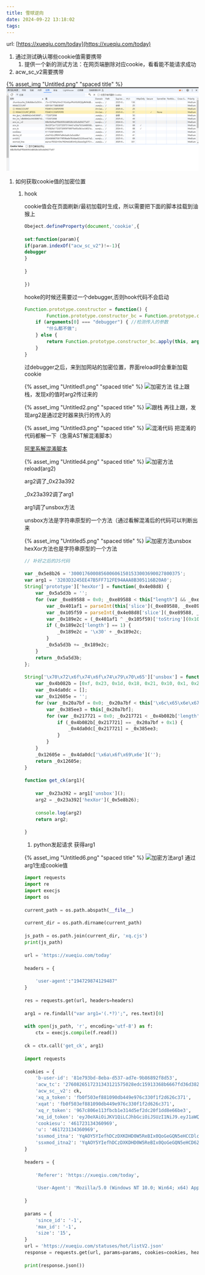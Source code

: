 ```yaml
---
title: 雪球逆向
date: 2024-09-22 13:18:02
tags:
---
```



url: [https://xueqiu.com/today](https://xueqiu.com/today)

1. 通过测试确认哪些cookie值需要携带
    1. 提供一个新的测试方法：在网页端删除对应cookie，看看能不能请求成功
2. acw_sc_v2需要携带


{% asset_img "Untitled.png" "spaced title" %}
![Cookie加密参数](Untitled.png)










1. 如何获取cookie值的加密位置
    1. hook
       
        cookie值会在页面刷新/最初加载时生成，所以需要把下面的脚本挂载到油猴上
        
        ```jsx
        Obeject.defineProperty(document,'cookie',{
        
        set:function(param){
        if(param.indexOf("acw_sc_v2")!=-1){
        debugger
        }
        
        }
        
        })
        ```
        
        hooke的时候还需要过一个debugger,否则hook代码不会启动
        
        ```jsx
        Function.prototype.constructor = function() {
        		Function.prototype.constructor_bc = Function.prototype.constructor
            if (arguments[0] === "debugger") { //检测传入的参数
                "什么都不做";
            } else {
                return Function.prototype.constructor_bc.apply(this, arguments);
            }
        }
        ```
        
        过debugger之后，来到加网站的加密位置，界面reload时会重新加载cookie
        
        {% asset_img "Untitled1.png" "spaced title" %}
        ![加密方法](Untitled1.png)
        往上跟栈，发现x的值时arg2传过来的
        
        {% asset_img "Untitled2.png" "spaced title" %}
        ![跟栈](Untitled2.png)
        再往上跟，发现arg2是通过定时器来执行的传入的
        
        {% asset_img "Untitled3.png" "spaced title" %}
        ![混淆代码](Untitled3.png)
        把混淆的代码都解一下（急需AST解混淆脚本）
        
        [阿里系解混淆脚本](https://www.notion.so/da07be939aa040f78fa39a3c5660b51a?pvs=21)
        
        {% asset_img "Untitled4.png" "spaced title" %}
        ![加密方法](Untitled4.png)
        reload(arg2)
        
        arg2调了_0x23a392
        
        _0x23a392调了arg1
        
        arg1调了unsbox方法
        
        unsbox方法是字符串原型的一个方法（通过看解混淆后的代码可以判断出来
        
        {% asset_img "Untitled5.png" "spaced title" %}
        ![加密方法unsbox](Untitled5.png)
        hexXor方法也是字符串原型的一个方法
        
        ```jsx
        // 补好之后的JS代码
        
        var _0x5e8b26 = '3000176000856006061501533003690027800375';
        var arg1 = '3203D3245EE47B5FF712FE94AAA8B305116B20A0';
        String['prototype']['hexXor'] = function(_0x4e08d8) {
            var _0x5a5d3b = '';
            for (var _0xe89588 = 0x0; _0xe89588 < this["length"] && _0xe89588 < _0x4e08d8['length']; _0xe89588 += 2) {
                var _0x401af1 = parseInt(this['slice'](_0xe89588, _0xe89588 + 0x2), 0x10);
                var _0x105f59 = parseInt(_0x4e08d8['slice'](_0xe89588, _0xe89588 + 0x2), 0x10);
                var _0x189e2c = (_0x401af1 ^ _0x105f59)['toString'](0x10);
                if (_0x189e2c['length'] == 1) {
                    _0x189e2c = '\x30' + _0x189e2c;
                }
                _0x5a5d3b += _0x189e2c;
            }
            return _0x5a5d3b;
        };
        
        String['\x70\x72\x6f\x74\x6f\x74\x79\x70\x65']['unsbox'] = function() {
            var _0x4b082b = [0xf, 0x23, 0x1d, 0x18, 0x21, 0x10, 0x1, 0x26, 0xa, 0x9, 0x13, 0x1f, 0x28, 0x1b, 0x16, 0x17, 0x19, 0xd, 0x6, 0xb, 0x27, 0x12, 0x14, 0x8, 0xe, 0x15, 0x20, 0x1a, 0x2, 0x1e, 0x7, 0x4, 0x11, 0x5, 0x3, 0x1c, 0x22, 0x25, 0xc, 0x24];
            var _0x4da0dc = [];
            var _0x12605e = '';
            for (var _0x20a7bf = 0x0; _0x20a7bf < this['\x6c\x65\x6e\x67\x74\x68']; _0x20a7bf++) {
                var _0x385ee3 = this[_0x20a7bf];
                for (var _0x217721 = 0x0; _0x217721 < _0x4b082b['length']; _0x217721++) {
                    if (_0x4b082b[_0x217721] == _0x20a7bf + 0x1) {
                        _0x4da0dc[_0x217721] = _0x385ee3;
                    }
                }
            }
            _0x12605e = _0x4da0dc['\x6a\x6f\x69\x6e']('');
            return _0x12605e;
        }
        
        function get_ck(arg1){
        
            var _0x23a392 = arg1['unsbox']();
            arg2 = _0x23a392['hexXor'](_0x5e8b26);
            
            console.log(arg2)
            return arg2;
        
        }
        
        ```
        
        1. python发起请求  获得arg1
        
        {% asset_img "Untitled6.png" "spaced title" %}
        ![加密方法arg1](Untitled6.png)
        通过arg1生成cookie值
        
        ```python
        import requests
        import re
        import execjs
        import os
        
        current_path = os.path.abspath(__file__)
        
        current_dir = os.path.dirname(current_path)
        
        js_path = os.path.join(current_dir, 'xq.cjs')
        print(js_path)
        
        url = 'https://xueqiu.com/today'
        
        headers = {
        
            'user-agent':"194729874129487"
        }
        
        res = requests.get(url, headers=headers)
        
        arg1 = re.findall("var arg1='(.*?)';", res.text)[0]
        
        with open(js_path, 'r', encoding='utf-8') as f:
            ctx = execjs.compile(f.read())
        
        ck = ctx.call('get_ck', arg1)
        
        import requests
        
        cookies = {
            'b-user-id': '81e793bd-8eba-d537-ad7e-9b86892f8d53',
            'acw_tc': '2760826517231343121575028edc15913368b6667fd36d3826ba3162d3adca',
            'acw_sc__v2': ck,
            'xq_a_token': 'fb0f503ef881090db449e976c330f1f2d626c371',
            'xqat': 'fb0f503ef881090db449e976c330f1f2d626c371',
            'xq_r_token': '967c806e113fbcb1e314d5ef2dc20f1dd8e66be3',
            'xq_id_token': 'eyJ0eXAiOiJKV1QiLCJhbGciOiJSUzI1NiJ9.eyJ1aWQiOi0xLCJpc3MiOiJ1YyIsImV4cCI6MTcyNTMyNDc3NSwiY3RtIjoxNzIzMTM0MzQyMDA5LCJjaWQiOiJkOWQwbjRBWnVwIn0.geBE60BcOiymCogPQKc3x8HxNzZX8uf5rXGtnXlAICNOGXvssRikfvxpWgV57cENxD1X6zYjMfR2VvxD5VQT7P4lCo-m5WICmstSvd8_a7D-DWDzz6nZMHA8TXCLE6NzWujeJe24iRydaDI_fKFyaAY3A--EWne8nait1gBa2PNHa3BD_RDL6_mf6Te2p7WQ8MRWMCVFNTfZgFC-x4r5cigWW283nTtPcm7SKPpGRHxott4BUfCGOddJYqzFJ__7HVsZZO1FeVY0GQe4hqjw-0zRwgfPwOldiqogqLtMIUYaoluHnYEhi0T2YZe4b5XruVy2gSHBPVTvWbkqS40AVg',
            'cookiesu': '461723134360969',
            'u': '461723134360969',
            'ssxmod_itna': 'YqAOY5YIefhDCzDXKDHD0W5ReBIx0QoGeGQN5eHCCDlcYxA5D8D6DQeGTbciLqHK0B4qK6K4+uxGXUlBbdi1D7TdPo8xZveDHxY=DUx8T+=D435GwD0eG+DD4DWRx03DoxGYMIx0RMSg6ykExiOD7eDXxGCDQKhXxGWDiPD7ZI3T12kbSpCHDDzHY8iNx4DElKzzEYhQ4D1GGy4XxG1DQ5Ds2DU84DCgUMP/hHjd78dEhY+DCKDjZA1G27PRxAzIO3PenbxblueK=b4AA4YTrD5vv0WN10xTo25p00D1DT4zuRPDDc3LmGDD',
            'ssxmod_itna2': 'YqAOY5YIefhDCzDXKDHD0W5ReBIx0QoGeGQN5eHCD62zx05d072DLxY9pD==',
        }
        
        headers = {
           
            'Referer': 'https://xueqiu.com/today',
          
            'User-Agent': 'Mozilla/5.0 (Windows NT 10.0; Win64; x64) AppleWebKit/537.36 (KHTML, like Gecko) Chrome/127.0.0.0 Safari/537.36',
        
        }
        
        params = {
            'since_id': '-1',
            'max_id': '-1',
            'size': '15',
        }
        url = 'https://xueqiu.com/statuses/hot/listV2.json'
        response = requests.get(url, params=params, cookies=cookies, headers=headers)
        
        print(response.json())
        ```